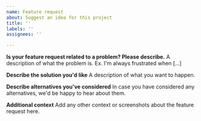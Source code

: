 ```yaml
---
name: Feature request
about: Suggest an idea for this project
title: ''
labels: ''
assignees: ''

---
```


**Is your feature request related to a problem? Please describe.**
A description of what the problem is. Ex. I'm always frustrated when [...]

**Describe the solution you'd like**
A description of what you want to happen.

**Describe alternatives you've considered**
In case you have considered any alternatives, we'd be happy to hear about them.

**Additional context**
Add any other context or screenshots about the feature request here.
